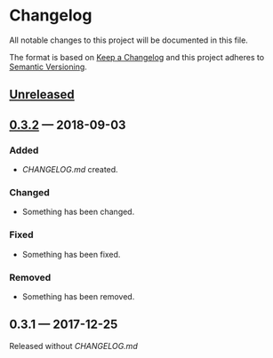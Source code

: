 # Changelog

All notable changes to this project will be documented in this file.

The format is based on [Keep a Changelog](http://keepachangelog.com)
and this project adheres to [Semantic Versioning](http://semver.org/spec/v2.0.0.html).


## [Unreleased]

## [0.3.2] — 2018-09-03
### Added
- _CHANGELOG.md_ created.
### Changed
- Something has been changed.
### Fixed
- Something has been fixed.
### Removed
- Something has been removed.

## 0.3.1 — 2017-12-25
Released without _CHANGELOG.md_


[0.3.2]: https://github.com/dryewo/squeeze/compare/0.3.1...0.3.2
[Unreleased]: https://github.com/dryewo/squeeze/compare/0.3.2...HEAD
